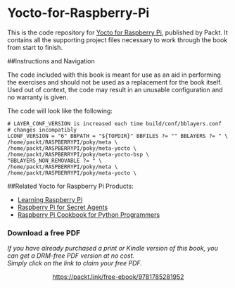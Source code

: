 # Yocto-for-Raspberry-Pi

This is the code repository for [Yocto for Raspberry Pi](https://www.packtpub.com/hardware-and-creative/yocto-raspberry-pi?utm_source=GitHub&utm_medium=Repo&utm_campaign=9781785281952), published by Packt. It contains all the supporting project files necessary to work through the book from start to finish.

##Instructions and Navigation

The code included with this book is meant for use as an aid in performing the exercises and should not be used as a replacement for the book itself.
Used out of context, the code may result in an unusable configuration and no warranty is given.

The code will look like the following:
```
# LAYER_CONF_VERSION is increased each time build/conf/bblayers.conf
# changes incompatibly
LCONF_VERSION = "6" BBPATH = "${TOPDIR}" BBFILES ?= "" BBLAYERS ?= " \
/home/packt/RASPBERRYPI/poky/meta \
/home/packt/RASPBERRYPI/poky/meta-yocto \
/home/packt/RASPBERRYPI/poky/meta-yocto-bsp \
"BBLAYERS_NON_REMOVABLE ?= " \
/home/packt/RASPBERRYPI/poky/meta \
/home/packt/RASPBERRYPI/poky/meta-yocto \

```


##Related Yocto for Raspberry Pi Products:

* [Learning Raspberry Pi](https://www.packtpub.com/hardware-and-creative/learning-raspberry-pi?utm_source=GitHub&utm_medium=Repo&utm_campaign=9781783982820)
* [Raspberry Pi for Secret Agents](https://www.packtpub.com/hardware-and-creative/raspberry-pi-secret-agents?utm_source=GitHub&utm_medium=Repo&utm_campaign=9781849695787)
* [Raspberry Pi Cookbook for Python Programmers](https://www.packtpub.com/hardware-and-creative/raspberry-pi-cookbook-python-programmers?utm_source=GitHub&utm_medium=Repo&utm_campaign=9781849696623)
### Download a free PDF

 <i>If you have already purchased a print or Kindle version of this book, you can get a DRM-free PDF version at no cost.<br>Simply click on the link to claim your free PDF.</i>
<p align="center"> <a href="https://packt.link/free-ebook/9781785281952">https://packt.link/free-ebook/9781785281952 </a> </p>
